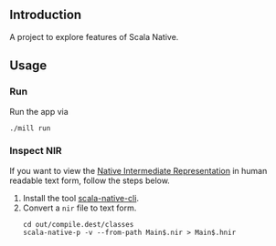 ## Introduction
A project to explore features of Scala Native.

## Usage

### Run
Run the app via
```
./mill run
```

### Inspect NIR
If you want to view the [Native Intermediate Representation](https://scala-native.org/en/stable/contrib/nir.html) in human readable text form, follow the steps below.

1. Install the tool [scala-native-cli](https://github.com/scala-native/scala-native-cli).
2. Convert a `nir` file to text form.
    ```
    cd out/compile.dest/classes
    scala-native-p -v --from-path Main$.nir > Main$.hnir
    ```